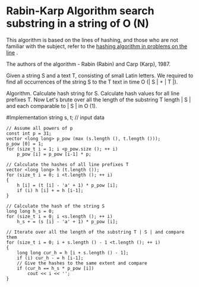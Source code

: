 # Rabin-Karp Algorithm search substring in a string of O (N)

This algorithm is based on the lines of hashing, and those who are not familiar with the subject, refer to the [hashing algorithm in problems on the line](http://e-maxx.ru/algo/string_hashes) .

 

The authors of the algorithm - Rabin (Rabin) and Carp (Karp), 1987.

Given a string S and a text T, consisting of small Latin letters. We required to find all occurrences of the string S to the T text in time O (| S | + | T |).

Algorithm. Calculate hash string for S. Calculate hash values ​​for all line prefixes T. Now Let's brute over all the length of the substring T length | S | and each comparable to | S | in O (1).

#Implementation
	string s, t; // input data

	// Assume all powers of p
	const int p = 31;
	vector <long long> p_pow (max (s.length (), t.length ()));
	p_pow [0] = 1;
	for (size_t i = 1; i <p_pow.size (); ++ i)
		p_pow [i] = p_pow [i-1] * p;

	// Calculate the hashes of all line prefixes T
	vector <long long> h (t.length ());
	for (size_t i = 0; i <t.length (); ++ i)
	{
		h [i] = (t [i] - 'a' + 1) * p_pow [i];
		if (i) h [i] + = h [i-1];
	}

	// Calculate the hash of the string S
	long long h_s = 0;
	for (size_t i = 0; i <s.length (); ++ i)
		h_s + = (s [i] - 'a' + 1) * p_pow [i];

	// Iterate over all the length of the substring T | S | and compare them
	for (size_t i = 0; i + s.length () - 1 <t.length (); ++ i)
	{
		long long cur_h = h [i + s.length () - 1];
		if (i) cur_h - = h [i-1];
		// Give the hashes to the same extent and compare
		if (cur_h == h_s * p_pow [i])
			cout << i << '';
	}